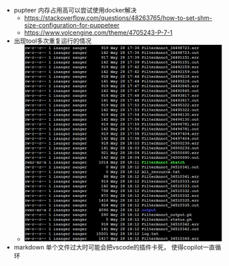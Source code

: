 - pupteer 内存占用高可以尝试使用docker解决
	- https://stackoverflow.com/questions/48263765/how-to-set-shm-size-configuration-for-puppeteer
	- https://www.volcengine.com/theme/4705243-P-7-1
- 出现tool多次重复运行的情况
	- ![image.png](../assets/image_1716949821664_0.png)
- markdown 单个文件过大时可能会把vscode的插件卡死， 使得copilot一直循环